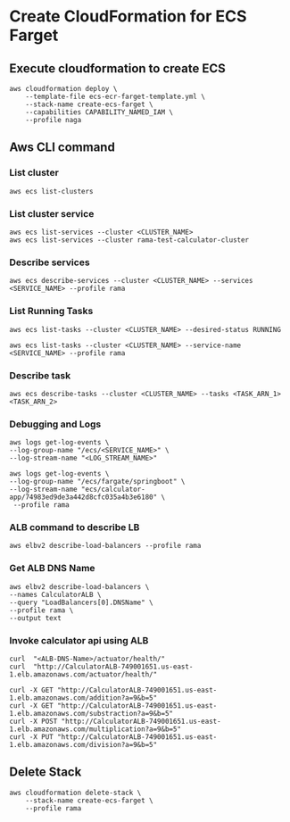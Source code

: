 # Create CloudFormation for ECS Farget

## Execute cloudformation to create ECS

    aws cloudformation deploy \
        --template-file ecs-ecr-farget-template.yml \
        --stack-name create-ecs-farget \
        --capabilities CAPABILITY_NAMED_IAM \
        --profile naga

## Aws CLI command

### List cluster

    aws ecs list-clusters

### List cluster service

    aws ecs list-services --cluster <CLUSTER_NAME> 
    aws ecs list-services --cluster rama-test-calculator-cluster  

### Describe services

    aws ecs describe-services --cluster <CLUSTER_NAME> --services <SERVICE_NAME> --profile rama

### List Running Tasks

    aws ecs list-tasks --cluster <CLUSTER_NAME> --desired-status RUNNING

    aws ecs list-tasks --cluster <CLUSTER_NAME> --service-name <SERVICE_NAME> --profile rama

### Describe task

    aws ecs describe-tasks --cluster <CLUSTER_NAME> --tasks <TASK_ARN_1> <TASK_ARN_2>


### Debugging and Logs

    aws logs get-log-events \
    --log-group-name "/ecs/<SERVICE_NAME>" \
    --log-stream-name "<LOG_STREAM_NAME>"

    aws logs get-log-events \
    --log-group-name "/ecs/fargate/springboot" \
    --log-stream-name "ecs/calculator-app/74983ed9de3a442d8cfc035a4b3e6180" \
     --profile rama

### ALB command  to describe LB

    aws elbv2 describe-load-balancers --profile rama

### Get ALB DNS Name

    aws elbv2 describe-load-balancers \
    --names CalculatorALB \
    --query "LoadBalancers[0].DNSName" \
    --profile rama \
    --output text

### Invoke calculator api using ALB

    curl  "<ALB-DNS-Name>/actuator/health/"
    curl  "http://CalculatorALB-749001651.us-east-1.elb.amazonaws.com/actuator/health/"

    curl -X GET "http://CalculatorALB-749001651.us-east-1.elb.amazonaws.com/addition?a=9&b=5"
    curl -X GET "http://CalculatorALB-749001651.us-east-1.elb.amazonaws.com/substraction?a=9&b=5"
    curl -X POST "http://CalculatorALB-749001651.us-east-1.elb.amazonaws.com/multiplication?a=9&b=5"
    curl -X PUT "http://CalculatorALB-749001651.us-east-1.elb.amazonaws.com/division?a=9&b=5"

## Delete Stack

    aws cloudformation delete-stack \
        --stack-name create-ecs-farget \
        --profile rama